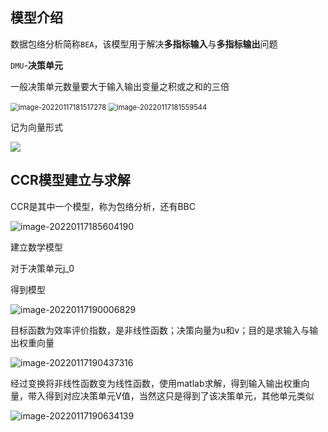 ## 模型介绍

数据包络分析简称`BEA`，该模型用于解决**多指标输入**与**多指标输出**问题

`DMU`-**决策单元**

一般决策单元数量要大于输入输出变量之积或之和的三倍



<img src="https://github.com/Chikie920/Mark/tree/main/Sources/images_math/image-20220117181517278.png" alt="image-20220117181517278" style="zoom:80%;" />

<img src="https://github.com/Chikie920/Mark/tree/main/Sources/images_math/image-20220117181559544.png" alt="image-20220117181559544" style="zoom:80%;" />



记为向量形式



![](https://github.com/Chikie920/Mark/tree/main/Sources/images_math/image-20220117195940072.png)



## CCR模型建立与求解

CCR是其中一个模型，称为包络分析，还有BBC

![image-20220117185604190](https://github.com/Chikie920/Mark/tree/main/Sources/images_math/image-20220117185604190.png)



建立数学模型

对于决策单元j_0

得到模型

![image-20220117190006829](https://github.com/Chikie920/Mark/tree/main/Sources/images_math/image-20220117190006829.png)

目标函数为效率评价指数，是非线性函数；决策向量为u和v；目的是求输入与输出权重向量



![image-20220117190437316](https://github.com/Chikie920/Mark/tree/main/Sources/images_math/image-20220117190437316.png)

经过变换将非线性函数变为线性函数，使用matlab求解，得到输入输出权重向量，带入得到对应决策单元V值，当然这只是得到了该决策单元，其他单元类似



![image-20220117190634139](https://github.com/Chikie920/Mark/tree/main/Sources/images_math/image-20220117190634139.png)

